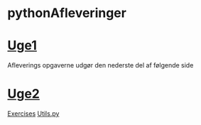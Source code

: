 # pythonAfleveringer
# [Uge1](https://github.com/MukHansen/pythonAfleveringer/blob/master/Uge1/Aflevering%20Uge1.ipynb)
Afleverings opgaverne udgør den nederste del af følgende side
# [Uge2](https://github.com/MukHansen/pythonAfleveringer/tree/master/Uge2)
[Exercises](https://github.com/MukHansen/pythonAfleveringer/blob/master/Uge2/exercise1.py)
[Utils.py](https://github.com/MukHansen/pythonAfleveringer/blob/master/Uge2/utils.py)

